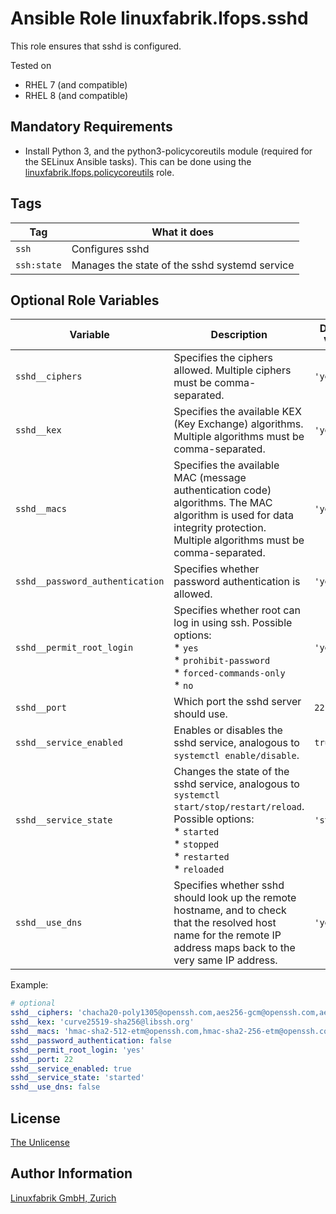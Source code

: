 # Ansible Role linuxfabrik.lfops.sshd

This role ensures that sshd is configured.

Tested on

* RHEL 7 (and compatible)
* RHEL 8 (and compatible)


## Mandatory Requirements

* Install Python 3, and the python3-policycoreutils module (required for the SELinux Ansible tasks). This can be done using the [linuxfabrik.lfops.policycoreutils](https://github.com/Linuxfabrik/lfops/tree/main/roles/policycoreutils) role.


## Tags

| Tag         | What it does                                  |
| ---         | ------------                                  |
| `ssh`       | Configures sshd                               |
| `ssh:state` | Manages the state of the sshd systemd service |


## Optional Role Variables

| Variable | Description | Default Value |
| -------- | ----------- | ------------- |
| `sshd__ciphers` | Specifies the ciphers allowed. Multiple ciphers must be comma-separated. | `'yes'` |
| `sshd__kex` | Specifies the available KEX (Key Exchange) algorithms. Multiple algorithms must be comma-separated. | `'yes'` |
| `sshd__macs` | Specifies the available MAC (message authentication code) algorithms. The MAC algorithm is used for data integrity protection. Multiple algorithms must be comma-separated. | `'yes'` |
| `sshd__password_authentication` | Specifies whether password authentication is allowed. | `'yes'` |
| `sshd__permit_root_login` | Specifies whether root can log in using ssh. Possible options:<br> * `yes`<br> * `prohibit-password`<br> * `forced-commands-only`<br> * `no` | `'yes'` |
| `sshd__port` | Which port the sshd server should use. | `22` |
| `sshd__service_enabled` | Enables or disables the sshd service, analogous to `systemctl enable/disable`. | `true` |
| `sshd__service_state` | Changes the state of the sshd service, analogous to `systemctl start/stop/restart/reload`. Possible options:<br> * `started`<br> * `stopped`<br> * `restarted`<br> * `reloaded` | `'started'` |
| `sshd__use_dns` | Specifies whether sshd should look up the remote hostname, and to check that the resolved host name for the remote IP address maps back to the very same IP address. | `'yes'` |

Example:
```yaml
# optional
sshd__ciphers: 'chacha20-poly1305@openssh.com,aes256-gcm@openssh.com,aes128-gcm@openssh.com,aes256-ctr,aes192-ctr,aes128-ctr'
sshd__kex: 'curve25519-sha256@libssh.org'
sshd__macs: 'hmac-sha2-512-etm@openssh.com,hmac-sha2-256-etm@openssh.com,umac-128-etm@openssh.com'
sshd__password_authentication: false
sshd__permit_root_login: 'yes'
sshd__port: 22
sshd__service_enabled: true
sshd__service_state: 'started'
sshd__use_dns: false
```

## License

[The Unlicense](https://unlicense.org/)


## Author Information

[Linuxfabrik GmbH, Zurich](https://www.linuxfabrik.ch)
